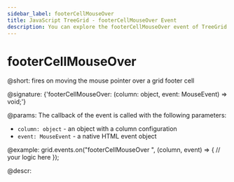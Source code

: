 ```yaml
---
sidebar_label: footerCellMouseOver
title: JavaScript TreeGrid - footerCellMouseOver Event 
description: You can explore the footerCellMouseOver event of TreeGrid in the documentation of the DHTMLX JavaScript UI library. Browse developer guides and API reference, try out code examples and live demos, and download a free 30-day evaluation version of DHTMLX Suite.
---
```


# footerCellMouseOver

@short: fires on moving the mouse pointer over a grid footer cell

@signature: {'footerCellMouseOver: (column: object, event: MouseEvent) => void;'}

@params:
The callback of the event is called with the following parameters:

- `column: object` - an object with a column configuration
- `event: MouseEvent` - a native HTML event object

@example:
grid.events.on("footerCellMouseOver ", (column, event) => {
    // your logic here
});

@descr:
